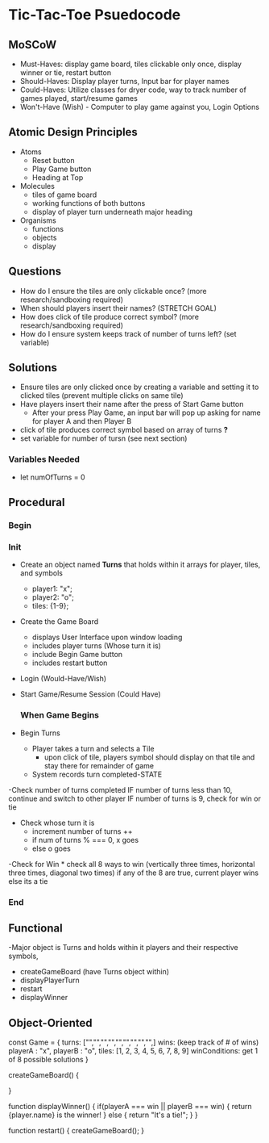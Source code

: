 # Tic-Tac-Toe Psuedocode

## MoSCoW

  * Must-Haves: display game board, tiles clickable only once, display winner or tie, restart button
  * Should-Haves: Display player turns, Input bar for player names
  * Could-Haves: Utilize classes for dryer code, way to track number of games played, start/resume games
  * Won't-Have (Wish) - Computer to play game against you, Login Options

## Atomic Design Principles
 - Atoms
    * Reset button
    * Play Game button
    * Heading at Top
 - Molecules
    * tiles of game board
    * working functions of both buttons
    * display of player turn underneath major heading
 - Organisms
   *  functions
   *  objects
   *  display


## Questions
  - How do I ensure the tiles are only clickable once? (more research/sandboxing required)
  - When should players insert their names? (STRETCH GOAL)
  - How does click of tile produce correct symbol? (more research/sandboxing required)
  - How do I ensure system keeps track of number of turns left? (set variable)

## Solutions
- Ensure tiles are only clicked once by creating a variable and setting it to clicked tiles (prevent multiple clicks on same tile)
- Have players insert their name after the press of Start Game button
  * After your press Play Game, an input bar will pop up asking for name for player A and then Player B
 - click of tile produces correct symbol based on array of turns **?**
 - set variable for number of tursn (see next section)


### Variables Needed
  - let numOfTurns = 0


## Procedural

### Begin
### Init

  - Create an object named **Turns** that holds within it arrays for player, tiles, and symbols
    * player1: "x";
    * player2: "o";
    * tiles: {1-9};

  - Create the Game Board
    * displays User Interface upon window loading
    * includes player turns (Whose turn it is)
    * include Begin Game button
    * includes restart button
  

  - Login (Would-Have/Wish)
  - Start Game/Resume Session (Could Have)

    ### When Game Begins
  
  - Begin Turns
    * Player takes a turn and selects a Tile
       - upon click of tile, players symbol should display on that tile and stay there for remainder of game
    * System records turn completed-STATE 


  -Check number of turns completed
    IF number of turns less than 10, continue and switch to other player
    IF number of turns is 9, check for win or tie
     
  - Check whose turn it is
    * increment number of turns ++
    * if num of turns % === 0, x goes
    * else o goes
  
  
  -Check for Win
    * check all 8 ways to win (vertically three times, horizontal three times, diagonal two times)
    if any of the 8 are true,  current player wins
    else its a tie
    

   
  
### End




## Functional
-Major object is Turns and holds within it players and their respective symbols, 

- createGameBoard (have Turns object within)
- displayPlayerTurn
- restart
- displayWinner



## Object-Oriented

const Game = {
turns: ["","","","","","","","","",]
wins: (keep track of # of wins)
playerA : "x",
playerB : "o",
tiles: [1, 2, 3, 4, 5, 6, 7, 8, 9]
winConditions: get 1 of 8 possible solutions
}

createGameBoard() {
 
}

function displayWinner() {
 if(playerA === win || playerB === win) {
 return {player.name} is the winner!
 }
 else {
 return "It's a tie!";
 }
}

function restart() {
createGameBoard();
}


